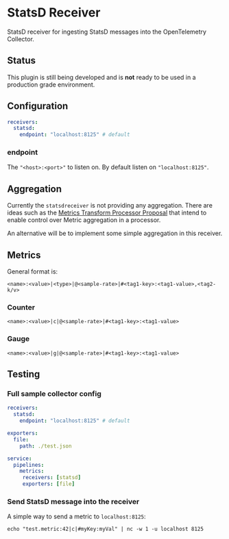 # StatsD Receiver

StatsD receiver for ingesting StatsD messages into the OpenTelemetry Collector.

## Status

This plugin is still being developed and is **not** ready to be used in a production grade environment.

## Configuration

```yaml
receivers:
  statsd:
    endpoint: "localhost:8125" # default
```

### endpoint

The `"<host>:<port>"` to listen on. By default listen on `"localhost:8125"`.

## Aggregation

Currently the `statsdreceiver` is not providing any aggregation. There are ideas such as the [Metrics Transform Processor Proposal](https://github.com/open-telemetry/opentelemetry-collector-contrib/issues/332) that intend to enable control over Metric aggregation in a processor.

An alternative will be to implement some simple aggregation in this receiver.

## Metrics

General format is:

`<name>:<value>|<type>|@<sample-rate>|#<tag1-key>:<tag1-value>,<tag2-k/v>`

### Counter

`<name>:<value>|c|@<sample-rate>|#<tag1-key>:<tag1-value>`

### Gauge

`<name>:<value>|g|@<sample-rate>|#<tag1-key>:<tag1-value>`

<!-- ### Timer/Histogram

`<name>:<value>|<ms/h>|@<sample-rate>|#<tag1-key>:<tag1-value>` -->

## Testing

### Full sample collector config

```yaml
receivers:
  statsd:
    endpoint: "localhost:8125" # default

exporters:
  file:
    path: ./test.json

service:
  pipelines:
    metrics:
     receivers: [statsd]
     exporters: [file]
```

### Send StatsD message into the receiver

A simple way to send a metric to `localhost:8125`:

`echo "test.metric:42|c|#myKey:myVal" | nc -w 1 -u localhost 8125`

